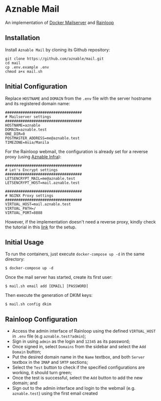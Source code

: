 # Aznable Mail

An implementation of [Docker Mailserver](https://github.com/docker-mailserver/docker-mailserver) and [Rainloop](https://github.com/hardware/rainloop)

## Installation

Install `Aznable Mail` by cloning its Github repository:

```
git clone https://github.com/aznable/mail.git
cd mail
cp .env.example .env
chmod a+x mail.sh
```

## Initial Configuration

Replace `HOSTNAME` and `DOMAIN` from the `.env` file with the server hostname and its registered domain name:

```
###################################
# Mailserver settings
###################################
HOSTNAME=aznable
DOMAIN=aznable.test
ONE_DIR=0
POSTMASTER_ADDRESS=me@aznable.test
TIMEZONE=Asia/Manila
```

For the Rainloop webmail, the configuration is already set for a reverse proxy (using [Aznable Infra](https://github.com/aznable/infra)):

```
###################################
# Let's Encrypt settings
###################################
LETSENCRYPT_MAIL=me@aznable.test
LETSENCRYPT_HOST=mail.aznable.test

###################################
# NGINX Proxy settings
###################################
VIRTUAL_HOST=mail.aznable.test
VIRTUAL_PATH=/
VIRTUAL_PORT=8888
```

However, if the implementation doesn't need a reverse proxy, kindly check the tutorial in this [link](https://jzweig.com/blog/setup-your-own-email-server-with-docker/) for the setup.

## Initial Usage

To run the containers, just execute `docker-compose up -d` in the same directory:

```
$ docker-compose up -d
```

Once the mail server has started, create its first user:

```
$ mail.sh email add [EMAIL] [PASSWORD]
```

Then execute the generation of DKIM keys:

```
$ mail.sh config dkim
```

## Rainloop Configuration

* Access the admin interface of Rainloop using the defined `VIRTUAL_HOST` in `.env` file (e.g `aznable.test?admin`);
* Sign in using `admin` as the login and `12345` as its password;
* Once signed in, select `Domains` from the sidebar and select the `Add Domain` button;
* Put the desired domain name in the `Name` textbox, and both `Server` textbox in the `IMAP` and `SMTP` sections;
* Select the `Test` button to check if the specified configurations are working, it should turn green;
* Once the test is successful, select the `Add` button to add the new domain; and
* Sign out to the admin interface and login to the webmail (e.g. `aznable.test`) using the first email created